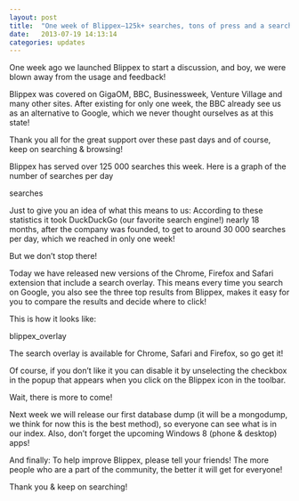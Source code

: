 ```yaml
---
layout: post
title:  "One week of Blippex—125k+ searches, tons of press and a search-overlay!"
date:   2013-07-19 14:13:14
categories: updates
---
```


One week ago we launched Blippex to start a discussion, and boy, we were blown away from the usage and feedback!

Blippex was covered on GigaOM, BBC, Businessweek, Venture Village and many other sites. After existing for only one week, the BBC already see us as an alternative to Google, which we never thought ourselves as at this state!

Thank you all for the great support over these past days and of course, keep on searching &amp; browsing!

Blippex has served over 125 000 searches this week. Here is a graph of the number of searches per day

searches

Just to give you an idea of what this means to us: According to these statistics it took DuckDuckGo (our favorite search engine!) nearly 18 months, after the company was founded, to get to around 30 000 searches per day, which we reached in only one week!

But we don’t stop there!

Today we have released new versions of the Chrome, Firefox and Safari extension that include a search overlay. This means every time you search on Google, you also see the three top results from Blippex, makes it easy for you to compare the results and decide where to click!

This is how it looks like:

blippex_overlay

The search overlay is available for Chrome, Safari and Firefox, so go get it!

Of course, if you don’t like it you can disable it by unselecting the checkbox in the popup that appears when you click on the Blippex icon in the toolbar.

Wait, there is more to come!

Next week we will release our first database dump (it will be a mongodump, we think for now this is the best method), so everyone can see what is in our index. Also, don’t forget the upcoming Windows 8 (phone &amp; desktop) apps!

And finally: To help improve Blippex, please tell your friends! The more people who are a part of the community, the better it will get for everyone!

Thank you &amp; keep on searching!